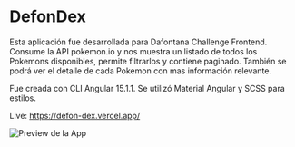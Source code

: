 # DefonDex

Esta aplicación fue desarrollada para Dafontana Challenge Frontend.
Consume la API pokemon.io y nos muestra un listado de todos los Pokemons disponibles,
permite filtrarlos y contiene paginado.
También se podrá ver el detalle de cada Pokemon con mas información relevante.

Fue creada con CLI Angular 15.1.1.
Se utilizó Material Angular y SCSS para estilos.

Live: https://defon-dex.vercel.app/

![Preview de la App ](https://github.com/dmaceda/defon-dex/blob/master/src/assets/images/mokup-defondex.png)






